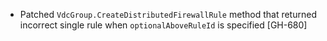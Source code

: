 * Patched `VdcGroup.CreateDistributedFirewallRule` method that returned incorrect single rule when
  `optionalAboveRuleId` is specified [GH-680]
